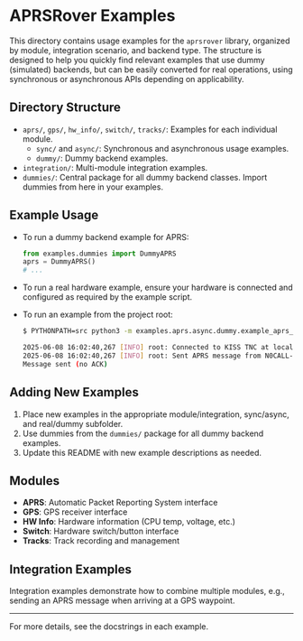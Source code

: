 # APRSRover Examples

This directory contains usage examples for the `aprsrover` library, organized by module, integration scenario, and backend type. The structure is designed to help you quickly find relevant examples that use dummy (simulated) backends, but can be easily converted for real operations, using synchronous or asynchronous APIs depending on applicability.

## Directory Structure

- `aprs/`, `gps/`, `hw_info/`, `switch/`, `tracks/`: Examples for each individual module.
  - `sync/` and `async/`: Synchronous and asynchronous usage examples.
  - `dummy/`: Dummy backend examples.
- `integration/`: Multi-module integration examples.
- `dummies/`: Central package for all dummy backend classes. Import dummies from here in your examples.

## Example Usage

- To run a dummy backend example for APRS:
  ```python
  from examples.dummies import DummyAPRS
  aprs = DummyAPRS()
  # ...
  ```
- To run a real hardware example, ensure your hardware is connected and configured as required by the example script.

- To run an example from the project root:
  ```sh
  $ PYTHONPATH=src python3 -m examples.aprs.async.dummy.example_aprs_send_my_message_no_ack

  2025-06-08 16:02:40,267 [INFO] root: Connected to KISS TNC at localhost:8001
  2025-06-08 16:02:40,267 [INFO] root: Sent APRS message from N0CALL-1 to DEST-1: Hello, no ACK!
  Message sent (no ACK)
  ```

## Adding New Examples

1. Place new examples in the appropriate module/integration, sync/async, and real/dummy subfolder.
2. Use dummies from the `dummies/` package for all dummy backend examples.
3. Update this README with new example descriptions as needed.

## Modules

- **APRS**: Automatic Packet Reporting System interface
- **GPS**: GPS receiver interface
- **HW Info**: Hardware information (CPU temp, voltage, etc.)
- **Switch**: Hardware switch/button interface
- **Tracks**: Track recording and management

## Integration Examples

Integration examples demonstrate how to combine multiple modules, e.g., sending an APRS message when arriving at a GPS waypoint.

---

For more details, see the docstrings in each example.
